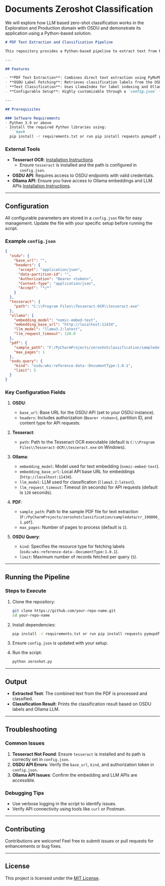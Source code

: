 # Documents Zeroshot Classification
We will explore how LLM based zero-shot classification works in the Exploration and Production domain with OSDU and demonstrate its application using a Python-based solution.

```markdown
# PDF Text Extraction and Classification Pipeline

This repository provides a Python-based pipeline to extract text from PDFs, classify the content using zero-shot classification, and map it against labels fetched from the OSDU platform. The workflow integrates tools like OCR (Tesseract), document indexing, and a large language model (LLM) for classification.

---

## Features

- **PDF Text Extraction**: Combines direct text extraction using PyMuPDF and OCR for non-textual pages.
- **OSDU Label Fetching**: Retrieves classification labels from the OSDU platform based on a specified `kind`.
- **Text Classification**: Uses LlamaIndex for label indexing and Ollama LLM for text classification.
- **Configurable Setup**: Highly customizable through a `config.json` file.

---

## Prerequisites

### Software Requirements
- Python 3.9 or above
- Install the required Python libraries using:
  ```bash
  pip install -r requirements.txt or run pip install requests pymupdf pillow pytesseract llama-index llama-index-embeddings-ollama llama-index-llms-ollama
  ```

### External Tools
- **Tesseract OCR**: [Installation Instructions](https://github.com/tesseract-ocr/tesseract)
  - Ensure `tesseract` is installed and the path is configured in `config.json`.
- **OSDU API**: Requires access to OSDU endpoints with valid credentials.
- **Ollama API**: Ensure you have access to Ollama embeddings and LLM APIs [Installation Instructions](https://ollama.com/download).

---

## Configuration

All configurable parameters are stored in a `config.json` file for easy management. Update the file with your specific setup before running the script.

### Example `config.json`

```json
{
  "osdu": {
    "base_url": "",
    "headers": {
      "accept": "application/json",
      "data-partition-id": "",
      "Authorization": "Bearer <token>",
      "Content-Type": "application/json",
      "Accept": "*/*"
    }
  },
  "tesseract": {
    "path": "C:\\Program Files\\Tesseract-OCR\\tesseract.exe"
  },
  "ollama": {
    "embedding_model": "nomic-embed-text",
    "embedding_base_url": "http://localhost:11434",
    "llm_model": "llama3.2:latest",
    "llm_request_timeout": 120.0
  },
  "pdf": {
    "sample_path": "F:/PyCharmProjects/zeroshotclassification/sampledata/cr_100806_1.pdf",
    "max_pages": 1
  },
  "osdu_query": {
    "kind": "osdu:wks:reference-data--DocumentType:1.0.1",
    "limit": 5
  }
}
```

### Key Configuration Fields

1. **OSDU**:
   - `base_url`: Base URL for the OSDU API (set to your OSDU instance).
   - `headers`: Includes authorization (`Bearer <token>`), partition ID, and content type for API requests.

2. **Tesseract**:
   - `path`: Path to the Tesseract OCR executable (default is `C:\\Program Files\\Tesseract-OCR\\tesseract.exe` on Windows).

3. **Ollama**:
   - `embedding_model`: Model used for text embedding (`nomic-embed-text`).
   - `embedding_base_url`: Local API base URL for embeddings (`http://localhost:11434`).
   - `llm_model`: LLM used for classification (`llama3.2:latest`).
   - `llm_request_timeout`: Timeout (in seconds) for API requests (default is `120` seconds).

4. **PDF**:
   - `sample_path`: Path to the sample PDF file for text extraction (`F:/PyCharmProjects/zeroshotclassification/sampledata/cr_100806_1.pdf`).
   - `max_pages`: Number of pages to process (default is `1`).

5. **OSDU Query**:
   - `kind`: Specifies the resource type for fetching labels (`osdu:wks:reference-data--DocumentType:1.0.1`).
   - `limit`: Maximum number of records fetched per query (`5`).

---

## Running the Pipeline

### Steps to Execute

1. Clone the repository:
   ```bash
   git clone https://github.com/your-repo-name.git
   cd your-repo-name
   ```

2. Install dependencies:
   ```bash
   pip install -r requirements.txt or run pip install requests pymupdf pillow pytesseract llama-index llama-index-embeddings-ollama llama-index-llms-ollama
   ```

3. Ensure `config.json` is updated with your setup.

4. Run the script:
   ```bash
   python zeroshot.py
   ```

---

## Output

- **Extracted Text**: The combined text from the PDF is processed and classified.
- **Classification Result**: Prints the classification result based on OSDU labels and Ollama LLM.

---

## Troubleshooting

### Common Issues

1. **Tesseract Not Found**: Ensure `tesseract` is installed and its path is correctly set in `config.json`.
2. **OSDU API Errors**: Verify the `base_url`, `kind`, and authorization token in `config.json`.
3. **Ollama API Issues**: Confirm the embedding and LLM APIs are accessible.

### Debugging Tips

- Use verbose logging in the script to identify issues.
- Verify API connectivity using tools like `curl` or Postman.

---

## Contributing

Contributions are welcome! Feel free to submit issues or pull requests for enhancements or bug fixes.

---

## License

This project is licensed under the [MIT License](LICENSE).
```
